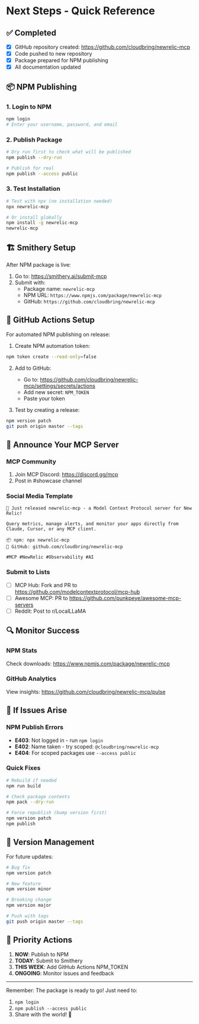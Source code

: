 # Next Steps - Quick Reference

## ✅ Completed
- [x] GitHub repository created: https://github.com/cloudbring/newrelic-mcp
- [x] Code pushed to new repository
- [x] Package prepared for NPM publishing
- [x] All documentation updated

## 📦 NPM Publishing

### 1. Login to NPM
```bash
npm login
# Enter your username, password, and email
```

### 2. Publish Package
```bash
# Dry run first to check what will be published
npm publish --dry-run

# Publish for real
npm publish --access public
```

### 3. Test Installation
```bash
# Test with npx (no installation needed)
npx newrelic-mcp

# Or install globally
npm install -g newrelic-mcp
newrelic-mcp
```

## 🏗️ Smithery Setup

After NPM package is live:

1. Go to: https://smithery.ai/submit-mcp
2. Submit with:
   - Package name: `newrelic-mcp`
   - NPM URL: `https://www.npmjs.com/package/newrelic-mcp`
   - GitHub: `https://github.com/cloudbring/newrelic-mcp`

## 🔑 GitHub Actions Setup

For automated NPM publishing on release:

1. Create NPM automation token:
```bash
npm token create --read-only=false
```

2. Add to GitHub:
   - Go to: https://github.com/cloudbring/newrelic-mcp/settings/secrets/actions
   - Add new secret: `NPM_TOKEN`
   - Paste your token

3. Test by creating a release:
```bash
npm version patch
git push origin master --tags
```

## 📢 Announce Your MCP Server

### MCP Community
1. Join MCP Discord: https://discord.gg/mcp
2. Post in #showcase channel

### Social Media Template
```
🚀 Just released newrelic-mcp - a Model Context Protocol server for New Relic!

Query metrics, manage alerts, and monitor your apps directly from Claude, Cursor, or any MCP client.

📦 npm: npx newrelic-mcp
🔧 GitHub: github.com/cloudbring/newrelic-mcp

#MCP #NewRelic #Observability #AI
```

### Submit to Lists
- [ ] MCP Hub: Fork and PR to https://github.com/modelcontextprotocol/mcp-hub
- [ ] Awesome MCP: PR to https://github.com/punkpeye/awesome-mcp-servers
- [ ] Reddit: Post to r/LocalLLaMA

## 🔍 Monitor Success

### NPM Stats
Check downloads: https://www.npmjs.com/package/newrelic-mcp

### GitHub Analytics
View insights: https://github.com/cloudbring/newrelic-mcp/pulse

## 🐛 If Issues Arise

### NPM Publish Errors
- **E403**: Not logged in - run `npm login`
- **E402**: Name taken - try scoped: `@cloudbring/newrelic-mcp`
- **E404**: For scoped packages use `--access public`

### Quick Fixes
```bash
# Rebuild if needed
npm run build

# Check package contents
npm pack --dry-run

# Force republish (bump version first)
npm version patch
npm publish
```

## 📝 Version Management

For future updates:
```bash
# Bug fix
npm version patch

# New feature
npm version minor

# Breaking change
npm version major

# Push with tags
git push origin master --tags
```

## 🎯 Priority Actions

1. **NOW**: Publish to NPM
2. **TODAY**: Submit to Smithery
3. **THIS WEEK**: Add GitHub Actions NPM_TOKEN
4. **ONGOING**: Monitor issues and feedback

---

Remember: The package is ready to go! Just need to:
1. `npm login`
2. `npm publish --access public`
3. Share with the world! 🚀